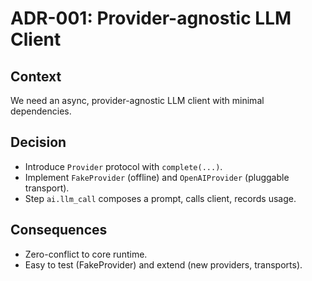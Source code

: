 # ADR-001: Provider-agnostic LLM Client

## Context
We need an async, provider-agnostic LLM client with minimal dependencies.

## Decision
- Introduce `Provider` protocol with `complete(...)`.
- Implement `FakeProvider` (offline) and `OpenAIProvider` (pluggable transport).
- Step `ai.llm_call` composes a prompt, calls client, records usage.

## Consequences
- Zero-conflict to core runtime.
- Easy to test (FakeProvider) and extend (new providers, transports).
